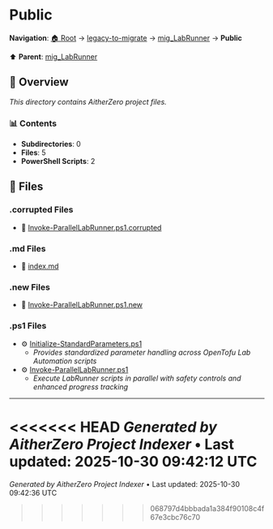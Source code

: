 # Public

**Navigation**: [🏠 Root](../../../index.md) → [legacy-to-migrate](../../index.md) → [mig_LabRunner](../index.md) → **Public**

⬆️ **Parent**: [mig_LabRunner](../index.md)

## 📖 Overview

*This directory contains AitherZero project files.*

### 📊 Contents

- **Subdirectories**: 0
- **Files**: 5
- **PowerShell Scripts**: 2

## 📄 Files

### .corrupted Files

- 📄 [Invoke-ParallelLabRunner.ps1.corrupted](./Invoke-ParallelLabRunner.ps1.corrupted)

### .md Files

- 📝 [index.md](./index.md)

### .new Files

- 📄 [Invoke-ParallelLabRunner.ps1.new](./Invoke-ParallelLabRunner.ps1.new)

### .ps1 Files

- ⚙️ [Initialize-StandardParameters.ps1](./Initialize-StandardParameters.ps1)
  - *Provides standardized parameter handling across OpenTofu Lab Automation scripts*
- ⚙️ [Invoke-ParallelLabRunner.ps1](./Invoke-ParallelLabRunner.ps1)
  - *Execute LabRunner scripts in parallel with safety controls and enhanced progress tracking*

---

<<<<<<< HEAD
*Generated by AitherZero Project Indexer* • Last updated: 2025-10-30 09:42:12 UTC
=======
*Generated by AitherZero Project Indexer* • Last updated: 2025-10-30 09:42:36 UTC
>>>>>>> 068797d4bbbada1a384f90108c4f67e3cbc76c70

